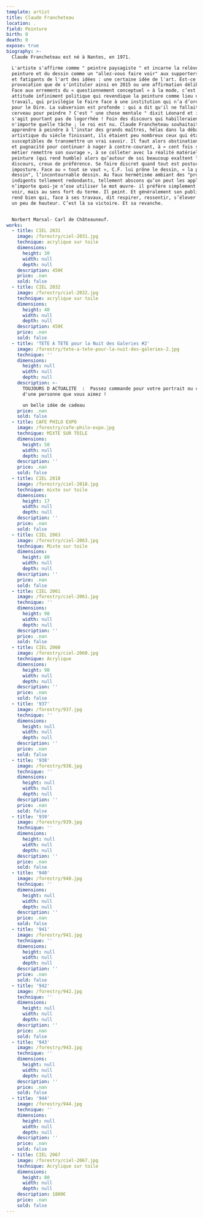 ```yaml
---
template: artist
title: Claude Francheteau
location: .
field: Peinture
birth: 0
death: 0
expose: true
biography: >-
  Claude Francheteau est né à Nantes, en 1971.

  L'artiste s'affirme comme " peintre paysagiste " et incarne la relève de la
  peinture et du dessin comme un "allez-vous faire voir" aux supporters fatigués
  et fatigants de l'art des idées : une certaine idée de l'art. Est-ce une
  provocation que de s'intituler ainsi en 2015 ou une affirmation délibérée ?
  Face aux errements du « questionnement conceptuel » à la mode, c’est une
  attitude infiniment politique qui revendique la peinture comme lieu de
  travail, qui privilégie le Faire face à une institution qui n’a d’oreilles que
  pour le Dire. La subversion est profonde : qui a dit qu'il ne fallait pas de
  cerveau pour peindre ? C'est " une chose mentale " dixit Léonard et il ne
  s'agit pourtant pas de logorrhée ! Foin des discours qui habilleraient
  n'importe quelle tâche ; le roi est nu. Claude Francheteau souhaitait
  apprendre à peindre à l’instar des grands maîtres, hélas dans la débandade
  artistique du siècle finissant, ils étaient peu nombreux ceux qui étaient
  susceptibles de transmettre un vrai savoir. Il faut alors obstination, courage
  et pugnacité pour continuer à nager à contre-courant, à « cent fois sur le
  métier remettre son ouvrage », à se colleter avec la réalité matérielle de la
  peinture (qui rend humble) alors qu’autour de soi beaucoup exaltent le
  discours, creux de préférence. Se faire discret quand tout est posture et
  imposture. Face au « tout se vaut », C.F. lui prône le dessin, « la probité du
  dessin", l’incontournable dessin. Au faux hermétisme ambiant des "propos"
  indigents tellement redondants, tellement abscons qu’on peut les appliquer à
  n’importe quoi-je n’ose utiliser le mot œuvre- il préfère simplement faire
  voir, mais au sens fort du terme. Il peint. Et généralement son public le lui
  rend bien qui, face à ses travaux, dit respirer, ressentir, s’élever. Prendre
  un peu de hauteur. C’est là sa victoire. Et sa revanche.


  Norbert Marsal- Carl de Châteauneuf.
works:
  - title: CIEL 2031
    image: /forestry/ciel-2031.jpg
    technique: acrylique sur toile
    dimensions:
      height: 30
      width: null
      depth: null
    description: 450€
    price: .nan
    sold: false
  - title: CIEL 2032
    image: /forestry/ciel-2032.jpg
    technique: acrylique sur toile
    dimensions:
      height: 40
      width: null
      depth: null
    description: 450€
    price: .nan
    sold: false
  - title: 'TETE A TETE pour la Nuit des Galeries #2'
    image: /forestry/tete-a-tete-pour-la-nuit-des-galeries-2.jpg
    technique: ''
    dimensions:
      height: null
      width: null
      depth: null
    description: >-
      TOUJOURS D ACTUALITE  :  Passez commande pour votre portrait ou celui
      d'une personne que vous aimez !

      un belle idée de cadeau
    price: .nan
    sold: false
  - title: CAFE PHILO EXPO
    image: /forestry/cafe-philo-expo.jpg
    technique: MIXTE SUR TOILE
    dimensions:
      height: 50
      width: null
      depth: null
    description: ''
    price: .nan
    sold: false
  - title: CIEL 2018
    image: /forestry/ciel-2018.jpg
    technique: mixte sur toile
    dimensions:
      height: 17
      width: null
      depth: null
    description: ''
    price: .nan
    sold: false
  - title: CIEL 2063
    image: /forestry/ciel-2063.jpg
    technique: Mixte sur toile
    dimensions:
      height: 80
      width: null
      depth: null
    description: ''
    price: .nan
    sold: false
  - title: CIEL 2061
    image: /forestry/ciel-2061.jpg
    technique: ''
    dimensions:
      height: 98
      width: null
      depth: null
    description: ''
    price: .nan
    sold: false
  - title: CIEL 2060
    image: /forestry/ciel-2060.jpg
    technique: Acrylique
    dimensions:
      height: 98
      width: null
      depth: null
    description: ''
    price: .nan
    sold: false
  - title: '937'
    image: /forestry/937.jpg
    technique: ''
    dimensions:
      height: null
      width: null
      depth: null
    description: ''
    price: .nan
    sold: false
  - title: '938'
    image: /forestry/938.jpg
    technique: ''
    dimensions:
      height: null
      width: null
      depth: null
    description: ''
    price: .nan
    sold: false
  - title: '939'
    image: /forestry/939.jpg
    technique: ''
    dimensions:
      height: null
      width: null
      depth: null
    description: ''
    price: .nan
    sold: false
  - title: '940'
    image: /forestry/940.jpg
    technique: ''
    dimensions:
      height: null
      width: null
      depth: null
    description: ''
    price: .nan
    sold: false
  - title: '941'
    image: /forestry/941.jpg
    technique: ''
    dimensions:
      height: null
      width: null
      depth: null
    description: ''
    price: .nan
    sold: false
  - title: '942'
    image: /forestry/942.jpg
    technique: ''
    dimensions:
      height: null
      width: null
      depth: null
    description: ''
    price: .nan
    sold: false
  - title: '943'
    image: /forestry/943.jpg
    technique: ''
    dimensions:
      height: null
      width: null
      depth: null
    description: ''
    price: .nan
    sold: false
  - title: '944'
    image: /forestry/944.jpg
    technique: ''
    dimensions:
      height: null
      width: null
      depth: null
    description: ''
    price: .nan
    sold: false
  - title: CIEL 2067
    image: /forestry/ciel-2067.jpg
    technique: Acrylique sur toile
    dimensions:
      height: 80
      width: null
      depth: null
    description: 1800€
    price: .nan
    sold: false
---
```


